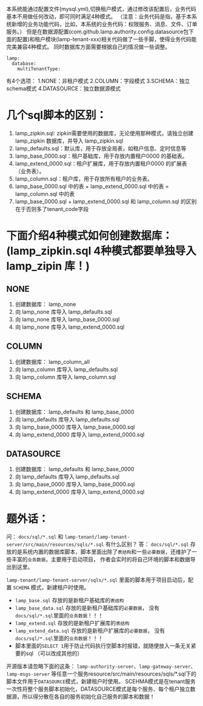 本系统能通过配置文件(mysql.yml),切换租户模式，通过修改该配置后，业务代码基本不用做任何改动，即可同时满足4种模式。
（注意：业务代码是指，基于本系统新增的业务功能代码，比如，本系统的业务代码：权限服务、消息、文件、订单服务。）
但是在数据源配置(com.github.lamp.authority.config.datasource包下面的配置)和租户模块(lamp-tenant-xxx)相关代码做了一些手脚，使得业务代码能完美兼容4种模式。
同时数据库方面需要根据自己的情况做一些调整。
```
lamp:
  database:
    multiTenantType:  
```
有4个选项：
1.NONE：非租户模式
2.COLUMN：字段模式
3.SCHEMA：独立schema模式
4.DATASOURCE：独立数据源模式

# 几个sql脚本的区别：
1. lamp_zipkin.sql: zipkin需要使用的数据库，无论使用那种模式，请独立创建 lamp_zipkin 数据库，并导入 lamp_zipkin.sql 
2. lamp_defaults.sql：默认库，用于存放全局表，如租户信息、定时信息等
3. lamp_base_0000.sql：租户基础库，用于存放内置租户0000 的基础表。
4. lamp_extend_0000.sql：租户扩展库，用于存放内置租户0000 的扩展表（业务表）。
5. lamp_column.sql：租户库，用于存放所有租户的业务表。
6. lamp_base_0000.sql 中的表 + lamp_extend_0000.sql 中的表 = lamp_column.sql 中的表
7. lamp_base_0000.sql + lamp_extend_0000.sql 和 lamp_column.sql 的区别在于否则多了tenant_code字段


# 下面介绍4种模式如何创建数据库：(lamp_zipkin.sql 4种模式都要单独导入 lamp_zipin 库！)
## NONE
1. 创建数据库： lamp_none
2. 向 lamp_none 库导入 lamp_defaults.sql 
3. 向 lamp_none 库导入 lamp_base_0000.sql 
3. 向 lamp_none 库导入 lamp_extend_0000.sql 

## COLUMN
1. 创建数据库： lamp_column_all
2. 向 lamp_column 库导入 lamp_defaults.sql 
3. 向 lamp_column 库导入 lamp_column.sql 

## SCHEMA
1. 创建数据库： lamp_defaults 和 lamp_base_0000
2. 向 lamp_defaults 库导入 lamp_defaults.sql 
3. 向 lamp_base_0000 库导入 lamp_base_0000.sql 
4. 向 lamp_extend_0000 库导入 lamp_extend_0000.sql 

## DATASOURCE
1. 创建数据库： lamp_defaults 和 lamp_base_0000
2. 向 lamp_defaults 库导入 lamp_defaults.sql 
3. 向 lamp_base_0000 库导入 lamp_base_0000.sql 
4. 向 lamp_extend_0000 库导入 lamp_extend_0000.sql 


# 题外话：
问： `docs/sql/*.sql` 和 `lamp-tenant/lamp-tenant-server/src/main/resources/sqls/*.sql` 有什么区别？
答：
`docs/sql/*.sql` 存放的是系统内置的数据库脚本，脚本里面出除了`表结构`和一些`必要数据`，还维护了一些丰富的`业务数据`，主要用于启动项目，
作者会实时的将自己环境的脚本和数据导出到这里。

`lamp-tenant/lamp-tenant-server/sqls/*.sql` 里面的脚本用于项目启动后，配置 `SCHEMA` 模式，新建租户时使用。 
- `lamp_base.sql` 存放的是新租户基础库的`表结构`
- `lamp_base_data.sql` 存放的是新租户基础库的`必要数据`， 没有`docs/sql/*.sql`里面的`业务数据`！！！
- `lamp_extend.sql` 存放的是新租户扩展库的`表结构`
- `lamp_extend_data.sql` 存放的是新租户扩展库的`必要数据`， 没有`docs/sql/*.sql`里面的`业务数据`！！！
- 脚本里面的`SELECT 1`用于防止代码执行空脚本时报错，就随便放入一条无关紧要的sql （可以改成其他的）


开源版本请忽略下面的这条：
`lamp-authority-server`、`lamp-gateway-server`、`lamp-msgs-server` 等任意一个服务resource/src/main/resources/sqls/*.sql下的脚本文件用于`DATASOURCE`模式，新建租户时使用。
SCEHMA模式是在tenant服务一次性将整个服务脚本初始化，DATASOURCE模式是每个服务、每个租户独立数据源，所以得分散在各自的服务初始化自己服务的脚本和数据！


